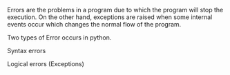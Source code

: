 Errors are the problems in a program due to which the program will stop the execution. On the other hand, exceptions are raised when some internal events occur which changes the normal flow of the program. 

Two types of Error occurs in python. 

 



Syntax errors

Logical errors (Exceptions) 
